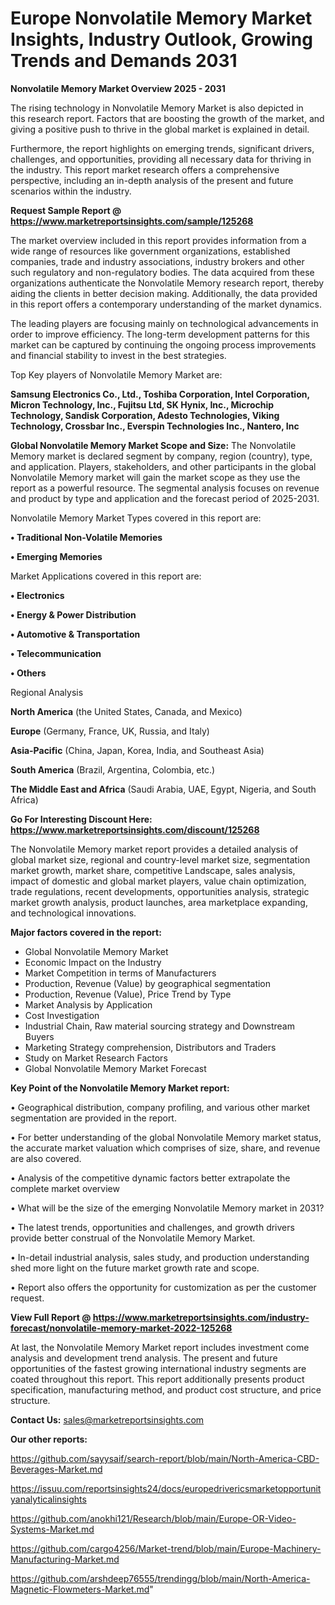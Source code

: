 # Europe Nonvolatile Memory Market Insights, Industry Outlook, Growing Trends and Demands 2031

<Strong> Nonvolatile Memory Market Overview 2025 - 2031</strong>

The rising technology in Nonvolatile Memory Market is also depicted in this research report. Factors that are boosting the growth of the market, and giving a positive push to thrive in the global market is explained in detail.

Furthermore, the report highlights on emerging trends, significant drivers, challenges, and opportunities, providing all necessary data for thriving in the industry. This report market research offers a comprehensive perspective, including an in-depth analysis of the present and future scenarios within the industry.

<strong>Request Sample Report @ <a href=https://www.marketreportsinsights.com/sample/125268>https://www.marketreportsinsights.com/sample/125268</a></strong>

The market overview included in this report provides information from a wide range of resources like government organizations, established companies, trade and industry associations, industry brokers and other such regulatory and non-regulatory bodies. The data acquired from these organizations authenticate the Nonvolatile Memory research report, thereby aiding the clients in better decision making. Additionally, the data provided in this report offers a contemporary understanding of the market dynamics.

The leading players are focusing mainly on technological advancements in order to improve efficiency. The long-term development patterns for this market can be captured by continuing the ongoing process improvements and financial stability to invest in the best strategies.

Top Key players of Nonvolatile Memory Market are:

<strong>Samsung Electronics Co., Ltd., Toshiba Corporation, Intel Corporation, Micron Technology, Inc., Fujitsu Ltd, SK Hynix, Inc., Microchip Technology, Sandisk Corporation, Adesto Technologies, Viking Technology, Crossbar Inc., Everspin Technologies Inc., Nantero, Inc</strong>

<strong><b>Global Nonvolatile Memory Market Scope and Size:</b></strong>
The Nonvolatile Memory market is declared segment by company, region (country), type, and application. Players, stakeholders, and other participants in the global Nonvolatile Memory market will gain the market scope as they use the report as a powerful resource. The segmental analysis focuses on revenue and product by type and application and the forecast period of 2025-2031.

Nonvolatile Memory Market Types covered in this report are:

<strong>• Traditional Non-Volatile Memories

• Emerging Memories</strong>

Market Applications covered in this report are:

<strong>• Electronics

• Energy & Power Distribution

• Automotive & Transportation

• Telecommunication

• Others</strong> 

Regional Analysis

<strong>North America</strong> (the United States, Canada, and Mexico)

<strong>Europe</strong> (Germany, France, UK, Russia, and Italy)

<strong>Asia-Pacific</strong> (China, Japan, Korea, India, and Southeast Asia)

<strong>South America</strong> (Brazil, Argentina, Colombia, etc.)

<strong>The Middle East and Africa</strong> (Saudi Arabia, UAE, Egypt, Nigeria, and South Africa)

<strong>Go For Interesting Discount Here: <a href=https://www.marketreportsinsights.com/discount/125268>https://www.marketreportsinsights.com/discount/125268</a></strong>

The Nonvolatile Memory market report provides a detailed analysis of global market size, regional and country-level market size, segmentation market growth, market share, competitive Landscape, sales analysis, impact of domestic and global market players, value chain optimization, trade regulations, recent developments, opportunities analysis, strategic market growth analysis, product launches, area marketplace expanding, and technological innovations.

<strong><b>Major factors covered in the report:</b></strong>
<ul>
  <li>Global Nonvolatile Memory Market </li>
  <li>Economic Impact on the Industry</li>
  <li>Market Competition in terms of Manufacturers</li>
  <li>Production, Revenue (Value) by geographical segmentation</li>
  <li>Production, Revenue (Value), Price Trend by Type</li>
  <li>Market Analysis by Application</li>
  <li>Cost Investigation</li>
  <li>Industrial Chain, Raw material sourcing strategy and Downstream Buyers</li>
  <li>Marketing Strategy comprehension, Distributors and Traders</li>
  <li>Study on Market Research Factors</li>
  <li>Global Nonvolatile Memory Market Forecast</li>
</ul>

<strong><b>Key Point of the Nonvolatile Memory Market report:</b></strong>

• Geographical distribution, company profiling, and various other market segmentation are provided in the report.

• For better understanding of the global Nonvolatile Memory market status, the accurate market valuation which comprises of size, share, and revenue are also covered.

• Analysis of the competitive dynamic factors better extrapolate the complete market overview

• What will be the size of the emerging Nonvolatile Memory market in 2031?

• The latest trends, opportunities and challenges, and growth drivers provide better construal of the Nonvolatile Memory Market.

• In-detail industrial analysis, sales study, and production understanding shed more light on the future market growth rate and scope.

• Report also offers the opportunity for customization as per the customer request.

<strong><b>View Full Report @ <a href=https://www.marketreportsinsights.com/industry-forecast/nonvolatile-memory-market-2022-125268>https://www.marketreportsinsights.com/industry-forecast/nonvolatile-memory-market-2022-125268</a></b></strong>


At last, the Nonvolatile Memory Market report includes investment come analysis and development trend analysis. The present and future opportunities of the fastest growing international industry segments are coated throughout this report. This report additionally presents product specification, manufacturing method, and product cost structure, and price structure.

<strong>Contact Us:</strong>
sales@marketreportsinsights.com

<strong>Our other reports:</strong>

<a href=https://github.com/sayysaif/search-report/blob/main/North-America-CBD-Beverages-Market.md>https://github.com/sayysaif/search-report/blob/main/North-America-CBD-Beverages-Market.md</a>

<a href=https://issuu.com/reportsinsights24/docs/europedrivericsmarketopportunityanalyticalinsights>https://issuu.com/reportsinsights24/docs/europedrivericsmarketopportunityanalyticalinsights</a>

<a href=https://github.com/anokhi121/Research/blob/main/Europe-OR-Video-Systems-Market.md>https://github.com/anokhi121/Research/blob/main/Europe-OR-Video-Systems-Market.md</a>

<a href=https://github.com/cargo4256/Market-trend/blob/main/Europe-Machinery-Manufacturing-Market.md>https://github.com/cargo4256/Market-trend/blob/main/Europe-Machinery-Manufacturing-Market.md</a>

<a href=https://github.com/arshdeep76555/trendingg/blob/main/North-America-Magnetic-Flowmeters-Market.md>https://github.com/arshdeep76555/trendingg/blob/main/North-America-Magnetic-Flowmeters-Market.md</a>"
